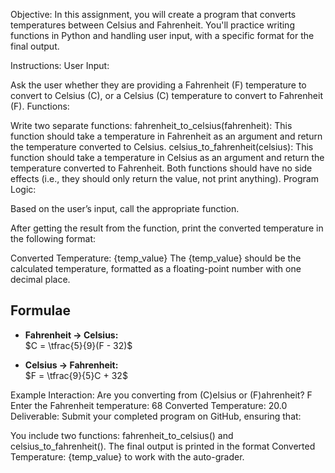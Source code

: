 Objective:
In this assignment, you will create a program that converts temperatures between Celsius and Fahrenheit. You'll practice writing functions in Python and handling user input, with a specific format for the final output.

Instructions:
User Input:

Ask the user whether they are providing a Fahrenheit (F) temperature to convert to Celsius (C), or a Celsius (C) temperature to convert to Fahrenheit (F).
Functions:

Write two separate functions:
fahrenheit_to_celsius(fahrenheit): This function should take a temperature in Fahrenheit as an argument and return the temperature converted to Celsius.
celsius_to_fahrenheit(celsius): This function should take a temperature in Celsius as an argument and return the temperature converted to Fahrenheit.
Both functions should have no side effects (i.e., they should only return the value, not print anything).
Program Logic:

Based on the user’s input, call the appropriate function.

After getting the result from the function, print the converted temperature in the following format:

Converted Temperature: {temp_value}
The {temp_value} should be the calculated temperature, formatted as a floating-point number with one decimal place.

## Formulae

- **Fahrenheit → Celsius:**  
  $C = \tfrac{5}{9}(F - 32)$

- **Celsius → Fahrenheit:**  
  $F = \tfrac{9}{5}C + 32$

Example Interaction:
Are you converting from (C)elsius or (F)ahrenheit? F Enter the Fahrenheit temperature: 68 Converted Temperature: 20.0
Deliverable:
Submit your completed program on GitHub, ensuring that:

You include two functions: fahrenheit_to_celsius() and celsius_to_fahrenheit().
The final output is printed in the format Converted Temperature: {temp_value} to work with the auto-grader.

